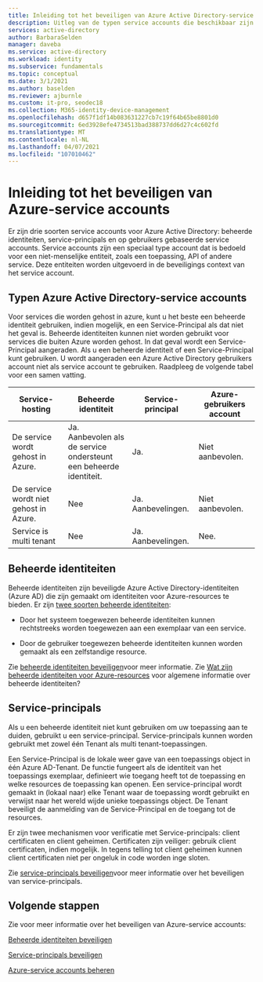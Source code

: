 ```yaml
---
title: Inleiding tot het beveiligen van Azure Active Directory-service accounts
description: Uitleg van de typen service accounts die beschikbaar zijn in Azure Active Directory.
services: active-directory
author: BarbaraSelden
manager: daveba
ms.service: active-directory
ms.workload: identity
ms.subservice: fundamentals
ms.topic: conceptual
ms.date: 3/1/2021
ms.author: baselden
ms.reviewer: ajburnle
ms.custom: it-pro, seodec18
ms.collection: M365-identity-device-management
ms.openlocfilehash: d657f1df14b083631227cb7c19f64b65be8801d0
ms.sourcegitcommit: 6ed3928efe4734513bad388737dd6d27c4c602fd
ms.translationtype: MT
ms.contentlocale: nl-NL
ms.lasthandoff: 04/07/2021
ms.locfileid: "107010462"
---
```

# <a name="introduction-to-securing-azure-service-accounts"></a>Inleiding tot het beveiligen van Azure-service accounts

Er zijn drie soorten service accounts voor Azure Active Directory: beheerde identiteiten, service-principals en op gebruikers gebaseerde service accounts. Service accounts zijn een speciaal type account dat is bedoeld voor een niet-menselijke entiteit, zoals een toepassing, API of andere service. Deze entiteiten worden uitgevoerd in de beveiligings context van het service account. 

## <a name="types-of-azure-active-directory-service-accounts"></a>Typen Azure Active Directory-service accounts

Voor services die worden gehost in azure, kunt u het beste een beheerde identiteit gebruiken, indien mogelijk, en een Service-Principal als dat niet het geval is. Beheerde identiteiten kunnen niet worden gebruikt voor services die buiten Azure worden gehost. In dat geval wordt een Service-Principal aangeraden. Als u een beheerde identiteit of een Service-Principal kunt gebruiken. U wordt aangeraden een Azure Active Directory gebruikers account niet als service account te gebruiken. Raadpleeg de volgende tabel voor een samen vatting.
 

| Service-hosting| Beheerde identiteit| Service-principal| Azure-gebruikers account |
| - | - | - | - |
|De service wordt gehost in Azure.| Ja. <br>Aanbevolen als de service <br>ondersteunt een beheerde identiteit.| Ja.| Niet aanbevolen. |
| De service wordt niet gehost in Azure.| Nee| Ja. Aanbevelingen.| Niet aanbevolen. |
| Service is multi tenant| Nee| Ja. Aanbevelingen.| Nee. |


## <a name="managed-identities"></a>Beheerde identiteiten

Beheerde identiteiten zijn beveiligde Azure Active Directory-identiteiten (Azure AD) die zijn gemaakt om identiteiten voor Azure-resources te bieden. Er zijn [twee soorten beheerde identiteiten](../managed-identities-azure-resources/overview.md#managed-identity-types): 
 
* Door het systeem toegewezen beheerde identiteiten kunnen rechtstreeks worden toegewezen aan een exemplaar van een service. 

* Door de gebruiker toegewezen beheerde identiteiten kunnen worden gemaakt als een zelfstandige resource. 

Zie [beheerde identiteiten beveiligen](service-accounts-managed-identities.md)voor meer informatie. Zie [Wat zijn beheerde identiteiten voor Azure-resources](../managed-identities-azure-resources/overview.md) voor algemene informatie over beheerde identiteiten?

## <a name="service-principals"></a>Service-principals

Als u een beheerde identiteit niet kunt gebruiken om uw toepassing aan te duiden, gebruikt u een service-principal. Service-principals kunnen worden gebruikt met zowel één Tenant als multi tenant-toepassingen. 

Een Service-Principal is de lokale weer gave van een toepassings object in één Azure AD-Tenant. De functie fungeert als de identiteit van het toepassings exemplaar, definieert wie toegang heeft tot de toepassing en welke resources de toepassing kan openen. Een service-principal wordt gemaakt in (lokaal naar) elke Tenant waar de toepassing wordt gebruikt en verwijst naar het wereld wijde unieke toepassings object. De Tenant beveiligt de aanmelding van de Service-Principal en de toegang tot de resources.

Er zijn twee mechanismen voor verificatie met Service-principals: client certificaten en client geheimen. Certificaten zijn veiliger: gebruik client certificaten, indien mogelijk. In tegens telling tot client geheimen kunnen client certificaten niet per ongeluk in code worden inge sloten.

Zie [service-principals beveiligen](service-accounts-principal.md)voor meer informatie over het beveiligen van service-principals.

 
## <a name="next-steps"></a>Volgende stappen


Zie voor meer informatie over het beveiligen van Azure-service accounts:

[Beheerde identiteiten beveiligen](service-accounts-managed-identities.md)

[Service-principals beveiligen](service-accounts-principal.md)

[Azure-service accounts beheren](service-accounts-governing-azure.md)
